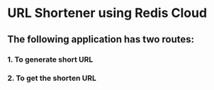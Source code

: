 # URL Shortener using Redis Cloud

## The following application has two routes:
### 1. To generate short URL
### 2. To get the shorten URL

